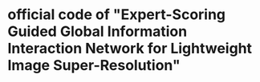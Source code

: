 # official code of "Expert-Scoring Guided Global Information Interaction Network for Lightweight Image Super-Resolution"